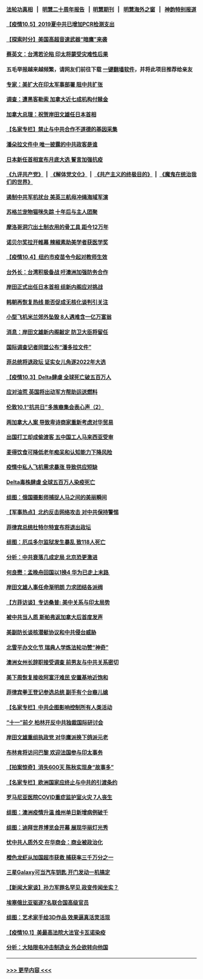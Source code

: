 #### [法轮功真相](https://github.com/gfw-breaker/truth/blob/master/README.md?t=0) &nbsp;&nbsp;|&nbsp;&nbsp; [明慧二十周年报告](https://github.com/gfw-breaker/mh-reports/blob/master/README.md?t=0) &nbsp;&nbsp;|&nbsp;&nbsp;[明慧期刊](https://github.com/gfw-breaker/mh-qikan) &nbsp;&nbsp;|&nbsp;&nbsp; [明慧海外之窗](https://github.com/gfw-breaker/mh-news/blob/master/README.md?t=0) &nbsp;&nbsp;|&nbsp;&nbsp; [神韵特别报道](https://github.com/gfw-breaker/mh-news/blob/master/shenyun.md?t=0)
#### [【疫情10.5】2019夏中共已增加PCR检测支出](../pages/nsc418/n13282576.md?t=10052050) 
#### [【探索时分】美国高超音速武器“暗鹰”来袭](../pages/nsc418/n13281915.md?t=10052050) 
#### [蔡英文：台湾若沦陷 印太将蒙受灾难性后果](../pages/nsc418/n13282678.md?t=10052050) 
#### 五毛举报越来越频繁，请网友们前往下载 [一键翻墙软件](https://github.com/gfw-breaker/ssr-accounts)，并将此项目推荐给亲友
#### [专家：美扩大在印太军事部署 阻中共扩张](../pages/nsc418/n13282280.md?t=10052050) 
#### [调查：遭黑客勒索 加拿大近七成机构付赎金](../pages/nsc418/n13282121.md?t=10052050) 
#### [加拿大总理：祝贺岸田文雄任日本首相](../pages/nsc418/n13281154.md?t=10052050) 
#### [【名家专栏】禁止与中共合作不道德的基因采集](../pages/nsc418/n13280655.md?t=10052050) 
#### [潘朵拉文件中 唯一披露的中共政客是谁](../pages/nsc418/n13280933.md?t=10052050) 
#### [日本新任首相宣布月底大选 誓言加强抗疫](../pages/nsc418/n13281151.md?t=10052050) 
#### [《九评共产党》](https://github.com/begood0513/9ping.md/blob/master/README.md) &nbsp;|&nbsp; [《解体党文化》](../../../../jtdwh.md/blob/master/README.md)  &nbsp;|&nbsp; [《共产主义的终极目的》](../../../../gczydzjmd.md/blob/master/README.md) &nbsp;|&nbsp; [《魔鬼在统治我们的世界》](../../../../mgztzwmdsj.md/blob/master/README.md) 
#### [遏制中共军机扰台 美英三航母冲绳海域军演](../pages/nsc418/n13280925.md?t=10052050) 
#### [苏格兰宠物猫咪失踪 十年后与主人团聚](../pages/nsc418/n13280619.md?t=10052050) 
#### [摩洛哥洞穴出土制衣用的骨工具 距今12万年](../pages/nsc418/n13280536.md?t=10052050) 
#### [诺贝尔奖拉开帷幕 辣椒素助美学者获医学奖](../pages/nsc418/n13280376.md?t=10052050) 
#### [【疫情10.4】纽约市疫苗令今起对教师生效](../pages/nsc418/n13279837.md?t=10052050) 
#### [台外长：台湾积极备战 吁澳洲加强防务合作](../pages/nsc418/n13280021.md?t=10052050) 
#### [岸田正式出任日本首相 组新内阁应对挑战](../pages/nsc418/n13279585.md?t=10052050) 
#### [韩朝再恢复热线 能否促成无核化谈判引关注](../pages/nsc418/n13279296.md?t=10052050) 
#### [小型飞机米兰郊外坠毁 8人遇难含一亿万富翁](../pages/nsc418/n13278829.md?t=10052050) 
#### [消息：岸田文雄新内阁敲定 防卫大臣将留任](../pages/nsc418/n13278428.md?t=10052050) 
#### [国际调查记者同盟公布“潘多拉文件”](../pages/nsc418/n13278711.md?t=10052050) 
#### [菲总统将退政坛 证实女儿角逐2022年大选](../pages/nsc418/n13278443.md?t=10052050) 
#### [【疫情10.3】Delta肆虐 全球死亡破五百万人](../pages/nsc418/n13278027.md?t=10052050) 
#### [应对油荒 英国将出动军方帮助运送燃料](../pages/nsc418/n13277277.md?t=10052050) 
#### [伦敦10.1“抗共日”多族裔集会表心声（2）](../pages/nsc418/n13277252.md?t=10052050) 
#### [两加拿大人案 导致卑诗商家重新考虑对华贸易](../pages/nsc418/n13277093.md?t=10052050) 
#### [出国打工却成偷渡客 五中国工人马来西亚受审](../pages/nsc418/n13277025.md?t=10052050) 
#### [麦得饮食可降低老年痴呆和认知能力下降风险](../pages/nsc418/n13276978.md?t=10052050) 
#### [疫情中私人飞机需求暴涨 导致供应短缺](../pages/nsc418/n13276812.md?t=10052050) 
#### [Delta毒株肆虐 全球五百万人染疫死亡](../pages/nsc418/n13276554.md?t=10052050) 
#### [组图：俄国摄影师捕捉人马之间的美丽瞬间](../pages/nsc418/n13276234.md?t=10052050) 
#### [【军事热点】北约反击网络攻击 对中共保持警惕](../pages/nsc418/n13274902.md?t=10052050) 
#### [菲律宾总统杜特尔特宣布将退出政坛](../pages/nsc418/n13276518.md?t=10052050) 
#### [组图：厄瓜多尔监狱发生暴乱 致118人死亡](../pages/nsc418/n13276063.md?t=10052050) 
#### [分析：中共衰落几成定局 北京恐更激进](../pages/nsc418/n13275819.md?t=10052050) 
#### [何良懋：孟晚舟回国以1换4 华为已走上末路 ](../pages/nsc418/n13276045.md?t=10052050) 
#### [岸田文雄人事任命渐明朗 力求团结各派阀](../pages/nsc418/n13276050.md?t=10052050) 
#### [【方菲访谈】专访桑普: 美中关系与印太局势](../pages/nsc418/n13275473.md?t=10052050) 
#### [被中共当人质 斯帕弗返加拿大后首度发声](../pages/nsc418/n13275665.md?t=10052050) 
#### [美副防长谈核潜艇协议和中共侵台威胁](../pages/nsc418/n13275534.md?t=10052050) 
#### [北雪平办文化节 瑞典人学炼法轮功赞“神奇”](../pages/nsc418/n13270060.md?t=10052050) 
#### [澳洲女州长辞职接受调查 前男友与中共关系密切](../pages/nsc418/n13275142.md?t=10052050) 
#### [美下周恢复接收阿富汗难民 安置基地近饱和](../pages/nsc418/n13274973.md?t=10052050) 
#### [菲律宾拳王登记参选总统 副手有个台裔儿媳](../pages/nsc418/n13275154.md?t=10052050) 
#### [【名家专栏】中共企图影响控制所有人类活动](../pages/nsc418/n13274449.md?t=10052050) 
#### [“十一”前夕 柏林开反中共独裁国际研讨会](../pages/nsc418/n13275034.md?t=10052050) 
#### [岸田文雄重组执政党 对华鹰派换下鸽派元老](../pages/nsc418/n13275057.md?t=10052050) 
#### [布林肯将访问巴黎 欢迎法国参与印太事务](../pages/nsc418/n13274904.md?t=10052050) 
#### [【拍案惊奇】消失600天 陈秋实现身“故事多”](../pages/nsc418/n13273289.md?t=10052050) 
#### [【名家专栏】欧洲国家应终止与中共的引渡条约](../pages/nsc418/n13274402.md?t=10052050) 
#### [罗马尼亚医院COVID重症监护室火灾 7人丧生](../pages/nsc418/n13274832.md?t=10052050) 
#### [组图：澳洲疫情升温 维州单日新增病例破千](../pages/nsc418/n13274240.md?t=10052050) 
#### [组图：迪拜世界博览会开幕 展现华丽灯光秀](../pages/nsc418/n13273872.md?t=10052050) 
#### [忧中共人质外交 在华商会：商业被政治化](../pages/nsc418/n13274724.md?t=10052050) 
#### [橙色龙虾从加国超市获救 捕获率三千万分之一](../pages/nsc418/n13274694.md?t=10052050) 
#### [三星Galaxy可当汽车钥匙 开门发动一机搞定](../pages/nsc418/n13274502.md?t=10052050) 
#### [【新闻大家谈】孙力军罪名罕见 政变传闻坐实？](../pages/nsc418/n13274209.md?t=10052050) 
#### [埃塞俄比亚驱逐7名联合国高级官员](../pages/nsc418/n13274221.md?t=10052050) 
#### [组图：艺术家手绘3D作品 效果逼真活灵活现](../pages/nsc418/n13273973.md?t=10052050) 
#### [【疫情10.1】美最高法院大法官卡瓦诺染疫](../pages/nsc418/n13274035.md?t=10052050) 
#### [分析：大陆限电冲击制造业 外企欲转向他国](../pages/nsc418/n13273504.md?t=10052050) 

----
#### [ >>> 更早内容 <<< ](../indexes/nsc418-earlier.md)

